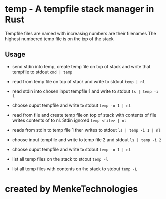 # temp - A tempfile stack manager in Rust

Tempfile files are named with increasing numbers are their filenames
The highest numbered temp file is on the top of the stack

## Usage

- send stdin into temp, create temp file on top of stack and write that tempfile to stdout
```cmd | temp```

- read from temp file on top of stack and write to stdout
```temp | nl```

- read stdin into chosen input tempfile 1 and write to stdout
```ls | temp -i 1```

- choose ouput tempfile and write to stdout
```temp -o 1 | nl```

- read from file and create temp file on top of stack with contents of file
writes contents of <file> to nl.  Stdin ignored
```temp <file> | nl```

- reads from stdin to temp file 1 then writes to stdout
```ls | temp -i 1 | nl```

- choose input tempfile and write to temp file 2 and stdout
```ls | temp -i 2```

- choose ouput tempfile and write to stdout
```temp -o 1 | nl```

- list all temp files on the stack to stdout
```temp -l```

- list all temp files with contents on the stack to stdout
```temp -L```


# created by MenkeTechnologies
